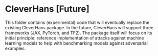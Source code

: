 # CleverHans [Future]

This folder contains (experimental) code that will eventually replace the
existing CleverHans package. In the future, CleverHans will support three
frameworks (JAX, PyTorch, and TF2). The package itself will focus on its
initial principle: reference implementation of attacks against machine learning
models to help with benchmarking models against adversarial examples.
